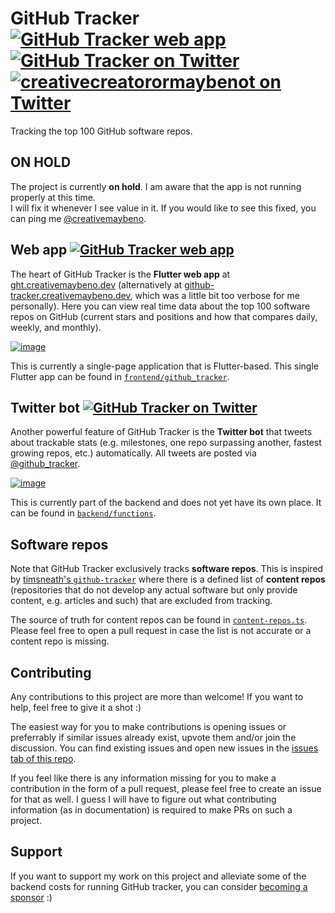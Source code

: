 # GitHub Tracker [![GitHub Tracker web app][github tracker web app shield]][github tracker web app] [![GitHub Tracker on Twitter][github tracker twitter shield]][github tracker twitter] [![creativecreatorormaybenot on Twitter][creativemaybeno twitter shield]][creativemaybeno twitter]

Tracking the top 100 GitHub software repos.

## ON HOLD

The project is currently **on hold**. I am aware that the app is not running properly at this time.  
I will fix it whenever I see value in it. If you would like to see this fixed, you can ping me [@creativemaybeno][creativemaybeno twitter].

## Web app [![GitHub Tracker web app][github tracker web app shield]][github tracker web app]

The heart of GitHub Tracker is the **Flutter web app** at
[ght.creativemaybeno.dev][github tracker web app] (alternatively at
[github-tracker.creativemaybeno.dev][github tracker web app alternative domain],
which was a little bit too verbose for me personally). Here you can view real
time data about the top 100 software repos on GitHub (current stars and
positions and how that compares daily, weekly, and monthly).

[![image](https://user-images.githubusercontent.com/19204050/147398194-cc98c935-e537-4278-9654-3800ed827a0a.png)][github tracker web app]

This is currently a single-page application that is Flutter-based. This single
Flutter app can be found in
[`frontend/github_tracker`][tree frontend github tracker].

## Twitter bot [![GitHub Tracker on Twitter][github tracker twitter shield]][github tracker twitter]

Another powerful feature of GitHub Tracker is the **Twitter bot** that tweets
about trackable stats (e.g. milestones, one repo surpassing another, fastest
growing repos, etc.) automatically. All tweets are posted via
[@github_tracker][github tracker twitter].

[![image](https://user-images.githubusercontent.com/19204050/147715832-35f2d2a9-22d8-466f-9339-c18c0f9655f5.png)](https://twitter.com/github_tracker/status/1371272507827847172?s=20)

This is currently part of the backend and does not yet have its own place. It
can be found in [`backend/functions`][tree backend functions].

## Software repos

Note that GitHub Tracker exclusively tracks **software repos**. This is inspired
by [timsneath's `github-tracker`](https://github.com/timsneath/github-tracker) where
there is a defined list of **content repos** (repositories that do not develop any
actual software but only provide content, e.g. articles and such) that are excluded
from tracking.

The source of truth for content repos can be found in
[`content-repos.ts`][content repos backend]. Please feel free to open a pull request
in case the list is not accurate or a content repo is missing.

## Contributing

Any contributions to this project are more than welcome! If you want to help,
feel free to give it a shot :)

The easiest way for you to make contributions is opening issues or preferrably
if similar issues already exist, upvote them and/or join the discussion. You
can find existing issues and open new issues in the
[issues tab of this repo][github tracker issues].

If you feel like there is any information missing for you to make a contribution
in the form of a pull request, please feel free to create an issue for that as
well. I guess I will have to figure out what contributing information
(as in documentation) is required to make PRs on such a project.

## Support

If you want to support my work on this project and alleviate some of the backend costs for running
GitHub tracker, you can consider [becoming a sponsor][github sponsors] :)

[github tracker web app]: https://ght.creativemaybeno.dev
[github tracker web app alternative domain]: https://github-tracker.creativemaybeno.dev
[github tracker web app shield]: https://img.shields.io/badge/web-app-yellow
[github tracker twitter]: https://twitter.com/github_tracker
[github tracker twitter shield]: https://img.shields.io/twitter/follow/github_tracker?label=GitHub%20Tracker&style=social
[creativemaybeno twitter]: https://twitter.com/creativemaybeno
[creativemaybeno twitter shield]: https://img.shields.io/twitter/follow/creativemaybeno?label=me&style=social
[github tracker issues]: https://github.com/creativecreatorormaybenot/github-tracker/issues
[tree frontend github tracker]: https://github.com/creativecreatorormaybenot/github-tracker/tree/main/frontend/github_tracker
[tree backend functions]: https://github.com/creativecreatorormaybenot/github-tracker/tree/main/backend/functions
[github sponsors]: https://github.com/sponsors/creativecreatorormaybenot
[content repos backend]: https://github.com/creativecreatorormaybenot/github-tracker/blob/main/backend/functions/src/content-repos.ts#L20
